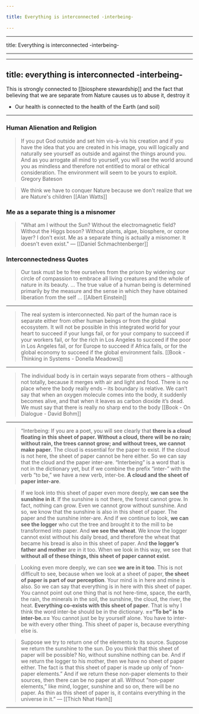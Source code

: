 ```yaml
---
title: Everything is interconnected -interbeing- 
---
```

---

title: Everything is interconnected -interbeing-
 
---
---
title: everything is interconnected -interbeing-
---
This is strongly connected to [[biosphere stewardship]] and the fact that believing that we are separate from Nature causes us to abuse it, destroy it

- Our health is connected to the health of the Earth (and soil)

-------------------

### Human Alienation and Religion

> If you put God outside and set him vis-à-vis his creation and if you have the idea that you are created in his image, you will logically and naturally see yourself as outside and against the things around you. And as you arrogate all mind to yourself, you will see the world around you as mindless and therefore not entitled to moral or ethical consideration. The environment will seem to be yours to exploit. Gregory Bateson

> We think we have to conquer Nature because we don't realize that we are Nature's children [[Alan Watts]]

### Me as a separate thing is a misnomer
> "What am I without the Sun? Without the electromagnetic field? Without the Higgs boson? Without plants, algae, biosphere, or ozone layer? I don't exist. Me as a separate thing is actually a misnomer. It doesn't even exist." — [[Daniel Schmachtenberger]]

### Interconnectedness Quotes

> Our task must be to free ourselves from the prison by widening our circle of compassion to embrace all living creatures and the whole of nature in its beauty. ... The true value of a human being is determined primarily by the measure and the sense in which they have obtained liberation from the self ... [[Albert Einstein]]

-------------------

> The real system is interconnected. No part of the human race is separate either from other human beings or from the global ecosystem. It will not be possible in this integrated world for your heart to succeed if your lungs fail, or for your company to succeed if your workers fail, or for the rich in Los Angeles to succeed if the poor in Los Angeles fail, or for Europe to succeed if Africa fails, or for the global economy to succeed if the global environment fails. [[Book - Thinking in Systems - Donella Meadows]]

-------------------

> The individual body is in certain ways separate from others – although not totally, because it merges with air and light and food. There is no place where the body really ends – its boundary is relative. We can’t say that when an oxygen molecule comes into the body, it suddenly becomes alive, and that when it leaves as carbon dioxide it’s dead. We must say that there is really no sharp end to the body [[Book - On Dialogue - David Bohm]]


-------------------

> “Interbeing: If you are a poet, you will see clearly that **there is a cloud floating in this sheet of paper. Without a cloud, there will be no rain; without rain, the trees cannot grow; and without trees, we cannot make paper.** The cloud is essential for the paper to exist. If the cloud is not here, the sheet of paper cannot be here either. So we can say that the cloud and the paper inter-are. “Interbeing” is a word that is not in the dictionary yet, but if we combine the prefix “inter-” with the verb “to be,” we have a new verb, inter-be. **A cloud and the sheet of paper inter-are**. 

> If we look into this sheet of paper even more deeply, **we can see the sunshine in it**. If the sunshine is not there, the forest cannot grow. In fact, nothing can grow. Even we cannot grow without sunshine. And so, we know that the sunshine is also in this sheet of paper. The paper and the sunshine inter-are. And if we continue to look, **we can see the logger** who cut the tree and brought it to the mill to be transformed into paper. And **we see the wheat**. We know the logger cannot exist without his daily bread, and therefore the wheat that became his bread is also in this sheet of paper. And **the logger’s father and mother** are in it too. When we look in this way, we see that **without all of these things, this sheet of paper cannot exist**.
  
> Looking even more deeply, we can see **we are in it too**. This is not difficult to see, because when we look at a sheet of paper, **the sheet of paper is part of our perception**. Your mind is in here and mine is also. So we can say that everything is in here with this sheet of paper. You cannot point out one thing that is not here-time, space, the earth, the rain, the minerals in the soil, the sunshine, the cloud, the river, the heat. **Everything co-exists with this sheet of paper**. That is why I think the word inter-be should be in the dictionary. **==“To be” is to inter-be.==** You cannot just be by yourself alone. You have to inter-be with every other thing. This sheet of paper is, because everything else is.  

> Suppose we try to return one of the elements to its source. Suppose we return the sunshine to the sun. Do you think that this sheet of paper will be possible? No, without sunshine nothing can be. And if we return the logger to his mother, then we have no sheet of paper either. The fact is that this sheet of paper is made up only of “non-paper elements.” And if we return these non-paper elements to their sources, then there can be no paper at all. Without “non-paper elements,” like mind, logger, sunshine and so on, there will be no paper. As thin as this sheet of paper is, it contains everything in the universe in it.”  ― [[Thich Nhat Hanh]]

-------------------
